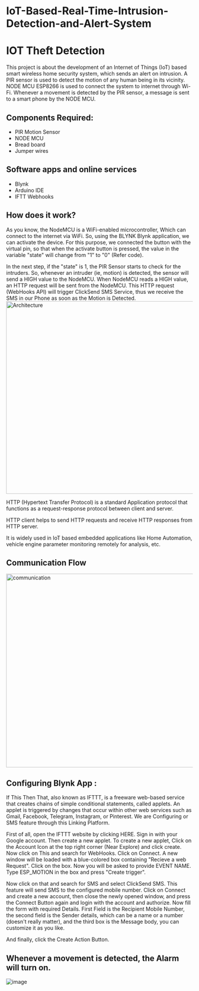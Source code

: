 # IoT-Based-Real-Time-Intrusion-Detection-and-Alert-System


# IOT Theft Detection

This project is about the development of an Internet of Things (IoT) based smart wireless home security system, which sends an alert on intrusion. A PIR sensor is used to detect the motion of any human being in its vicinity. NODE MCU ESP8266 is used to connect the system to internet through Wi-Fi. Whenever a movement is detected by the PIR sensor, a message is sent to a smart phone by the NODE MCU. 




## Components Required:

- PIR Motion Sensor
- NODE MCU
- Bread board
- Jumper wires


## Software apps and online services

- Blynk
- Arduino IDE
- IFTT Webhooks


## How does it work?

As you know, the NodeMCU is a WiFi-enabled microcontroller, Which can connect to the internet via WiFi. So, using the BLYNK Blynk application, we can activate the device. For this purpose, we connected the button with the virtual pin, so that when the activate button is pressed, the value in the variable "state" will change from "1" to "0" (Refer code).

In the next step, if the "state" is 1, the PIR Sensor starts to check for the intruders. So, whenever an intruder (ie, motion) is detected, the sensor will send a HIGH value to the NodeMCU. When NodeMCU reads a HIGH value, an HTTP request will be sent from the NodeMCU. This HTTP request (WebHooks API) will trigger ClickSend SMS Service, thus we receive the SMS in our Phone as soon as the Motion is Detected.
<img width="801" height="518" alt="Architecture" src="https://github.com/user-attachments/assets/79bc6dcc-bd63-4a30-baa1-729e7a7c3bb3" />


HTTP (Hypertext Transfer Protocol) is a standard Application protocol that functions as a request-response protocol between client and server.

HTTP client helps to send HTTP requests and receive HTTP responses from HTTP server.

It is widely used in IoT based embedded applications like Home Automation, vehicle engine parameter monitoring remotely for analysis, etc.



## Communication Flow

<img width="773" height="521" alt="communication" src="https://github.com/user-attachments/assets/07fa61a6-0579-471e-b8c4-b672461e09a8" />



## Configuring Blynk App :

If This Then That, also known as IFTTT, is a freeware web-based service that creates chains of simple conditional statements, called applets. An applet is triggered by changes that occur within other web services such as Gmail, Facebook, Telegram, Instagram, or Pinterest. We are Configuring or SMS feature through this Linking Platform.

First of all, open the IFTTT website by clicking HERE. Sign in with your Google account. Then create a new applet. To create a new applet, Click on the Account Icon at the top right corner (Near Explore) and click create. Now click on This and search for WebHooks. Click on Connect. A new window will be loaded with a blue-colored box containing "Recieve a web Request". Click on the box. Now you will be asked to provide EVENT NAME. Type ESP_MOTION in the box and press "Create trigger".

Now click on that and search for SMS and select ClickSend SMS. This feature will send SMS to the configured mobile number. Click on Connect and create a new account, then close the newly opened window, and press the Connect Button again and login with the account and authorize. Now fill the form with required Details. First Field is the Recipient Mobile Number, the second field is the Sender details, which can be a name or a number (doesn't really matter), and the third box is the Message body, you can customize it as you like.

And finally, click the Create Action Button.
## Whenever a movement is detected, the Alarm will turn on.

![image](https://github.com/user-attachments/assets/b831bbd8-476d-4f09-aff8-3856870efbc7)


